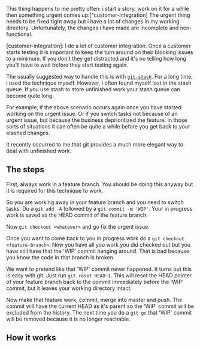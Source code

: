 This thing happens to me pretty often: i start a story, work on it
for a while then something urgent comes up.[^customer-integration]  The urgent thing needs to
be fixed right away but i have a lot of changes in my working
directory.  Unfortunately, the changes i have made are incomplete and
non-functional.

[customer-integration]: I do a lot of customer integration.  Once a
customer starts testing it is important to keep the turn around on
their blocking issues to a minimum.  If you don't they get distracted
and it's no telling how long you'll have to wait before they start
testing again.

The usually suggested way to handle this is with
[`git-stash`][git-manual-interrupted-work].  For a long time, i used
the technique myself.  However, i often found myself lost in the stash
queue.  If you use stash to store unfinished work your stash queue can
become quite long.

For example, if the above scenario occurs again once you have started
working on the urgent issue.  Or if you switch tasks not because of an
urgent issue, but because the business deprioritized the feature.  In
those sorts of situations it can often be quite a while before you get
back to your stashed changes.

It recently occurred to me that git provides a much more elegant way
to deal with unfinished work.

The steps
------

First, always work in a feature branch.  You should be doing this
anyway but it is required for this technique to work.

So you are working away in your feature branch and you need to switch
tasks.  Do a `git add -A` followed by a `git commit -m 'WIP'`.  Your
in progress work is saved as the HEAD commit of the feature branch.

Now `git checkout <whatever>` and go fix the urgent issue.

Once you want to come back to you in progress work do a `git checkout
<feature-branch>`.  Now you have all you work you did checked out but
you have still have that the 'WIP' commit hanging around.  That is bad
because you know the code in that branch is broken.

We want to pretend like that 'WIP' commit never happened. It turns out
this is easy with git.  Just run `git reset HEAD~1`.  This will reset
the HEAD pointer of your feature branch back to the commit immediately
before the 'WIP' commit, but it leaves your working directory intact.

Now make that feature work, commit, merge into master and push.  The
commit will have the current HEAD as it's parent so the 'WIP' commit
will be excluded from the history.  The next time you do a `git gc`
that 'WIP' commit will be removed because it is no longer reachable.

How it works
-----


[git-manual-interrupted-work]: http://www.kernel.org/pub/software/scm/git/docs/user-manual.html#interrupted-work
